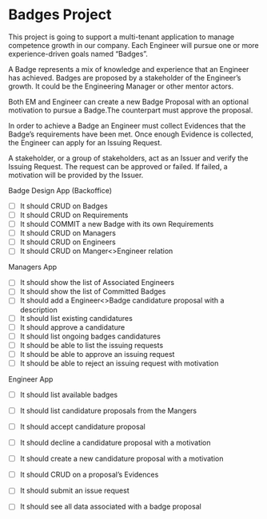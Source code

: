 # Badges Project

This project is going to support a multi-tenant application to manage competence growth in our company.
Each Engineer will pursue one or more experience-driven goals named “Badges”.

A Badge represents a mix of knowledge and experience that an Engineer has achieved.
Badges are proposed by a stakeholder of the Engineer’s growth. It could be the Engineering Manager or other mentor actors.

Both EM and Engineer can create a new Badge Proposal with an optional motivation to pursue a Badge.The counterpart must approve the proposal.

In order to achieve a Badge an Engineer must collect Evidences that the Badge’s requirements have been met.
Once enough Evidence is collected, the Engineer can apply for an Issuing Request.

A stakeholder, or a group of stakeholders, act as an Issuer and verify the Issuing Request.
The request can be approved or failed. If failed, a motivation will be provided by the Issuer.

Badge Design App (Backoffice)
- [ ] It should CRUD on Badges
- [ ] It should CRUD on Requirements
- [ ] It should COMMIT a new Badge with its own Requirements
- [ ] It should CRUD on Managers
- [ ] It should CRUD on Engineers
- [ ] It should CRUD on Manger<>Engineer relation

Managers App
- [ ] It should show the list of Associated Engineers
- [ ] It should show the list of Committed Badges
- [ ] It should add a Engineer<>Badge candidature proposal with a description
- [ ] It should list existing candidatures
- [ ] It should approve a candidature
- [ ] It should list ongoing badges candidatures
- [ ] It should be able to list the issuing requests
- [ ] It should be able to approve an issuing request
- [ ] It should be able to reject an issuing request with motivation

Engineer App
- [ ] It should list available badges
- [ ] It should list candidature proposals from the Mangers
- [ ] It should accept candidature proposal
- [ ] It should decline a candidature proposal with a motivation
- [ ] It should create a new candidature proposal with a motivation
- [ ] It should CRUD on a proposal’s Evidences
- [ ] It should submit an issue request
- [ ] It should see all data associated with a badge proposal

